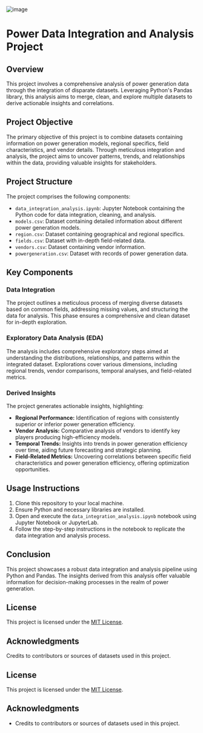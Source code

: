 ![image](https://elements.visualcapitalist.com/wp-content/uploads/2022/06/typess-of-renewable-energy.jpg)
# Power Data Integration and Analysis Project

## Overview
This project involves a comprehensive analysis of power generation data through the integration of disparate datasets. Leveraging Python's Pandas library, this analysis aims to merge, clean, and explore multiple datasets to derive actionable insights and correlations.

## Project Objective
The primary objective of this project is to combine datasets containing information on power generation models, regional specifics, field characteristics, and vendor details. Through meticulous integration and analysis, the project aims to uncover patterns, trends, and relationships within the data, providing valuable insights for stakeholders.

## Project Structure
The project comprises the following components:
- `data_integration_analysis.ipynb`: Jupyter Notebook containing the Python code for data integration, cleaning, and analysis.
- `models.csv`: Dataset containing detailed information about different power generation models.
- `region.csv`: Dataset containing geographical and regional specifics.
- `fields.csv`: Dataset with in-depth field-related data.
- `vendors.csv`: Dataset containing vendor information.
- `powergeneration.csv`: Dataset with records of power generation data.

## Key Components
### Data Integration
The project outlines a meticulous process of merging diverse datasets based on common fields, addressing missing values, and structuring the data for analysis. This phase ensures a comprehensive and clean dataset for in-depth exploration.

### Exploratory Data Analysis (EDA)
The analysis includes comprehensive exploratory steps aimed at understanding the distributions, relationships, and patterns within the integrated dataset. Explorations cover various dimensions, including regional trends, vendor comparisons, temporal analyses, and field-related metrics.

### Derived Insights
The project generates actionable insights, highlighting:
- **Regional Performance:** Identification of regions with consistently superior or inferior power generation efficiency.
- **Vendor Analysis:** Comparative analysis of vendors to identify key players producing high-efficiency models.
- **Temporal Trends:** Insights into trends in power generation efficiency over time, aiding future forecasting and strategic planning.
- **Field-Related Metrics:** Uncovering correlations between specific field characteristics and power generation efficiency, offering optimization opportunities.

## Usage Instructions
1. Clone this repository to your local machine.
2. Ensure Python and necessary libraries are installed.
3. Open and execute the `data_integration_analysis.ipynb` notebook using Jupyter Notebook or JupyterLab.
4. Follow the step-by-step instructions in the notebook to replicate the data integration and analysis process.

## Conclusion
This project showcases a robust data integration and analysis pipeline using Python and Pandas. The insights derived from this analysis offer valuable information for decision-making processes in the realm of power generation.

## License
This project is licensed under the [MIT License](LICENSE).

## Acknowledgments
Credits to contributors or sources of datasets used in this project.

## License
This project is licensed under the [MIT License](LICENSE).

## Acknowledgments
- Credits to contributors or sources of datasets used in this project.
